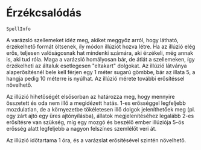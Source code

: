 # Érzékcsalódás

`SpellInfo`

A varázsló szellemeket idéz meg, akiket meggyőz arról, hogy látható, érzékelhető formát öltsenek, íly módon illúziót hozva létre. Ha az illúzió elég erős, teljesen valóságosnak hat mindenki számára, aki érzékeli, még annak is, aki tud róla. Maga a varázsló homályosan bár, de átlát a szellemeken, így érzékelheti az általuk esetlegesen "eltakart" dolgokat. Az illúzió látványa alaperősítésnél bele kell férjen egy 1 méter sugarú gömbbe, bár az illata 5, a hangja pedig 10 méterre is nyúlhat. Az illúzió mérete további erősítéssel növelhető.

Az illúzió hihetőségét elsősorban az határozza meg, hogy mennyire összetett és oda nem illő a megidézett hatás. 1-es erősséggel legfeljebb mozdulatlan, de a környezetbe tökéletesen illő dolgok jeleníthetőek meg (pl. egy zárt ajtó egy üres ajtónyílásba), állatok megjelenítéséhez legalább 2-es erősítésre van szükség, míg egy mozgó és beszélő ember illúziója 5-ös erősség alatt legfeljebb a nagyon felszínes szemlélőt veri át.

Az illúzió időtartama 1 óra, és a varázslat erősítésével szintén növelhető.